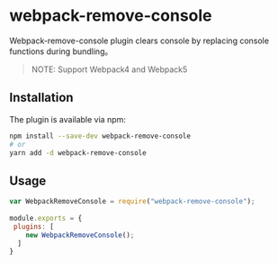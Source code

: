 # webpack-remove-console

Webpack-remove-console plugin clears console by replacing console functions during bundling。

> NOTE: Support Webpack4 and Webpack5

## Installation
The plugin is available via npm:

```bash
npm install --save-dev webpack-remove-console
# or
yarn add -d webpack-remove-console
```

## Usage 

```js
var WebpackRemoveConsole = require("webpack-remove-console");
 
module.exports = {
 plugins: [
    new WebpackRemoveConsole();
  ]
}
```

